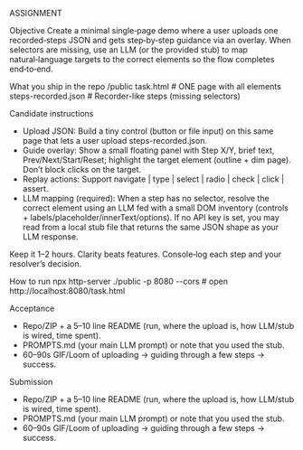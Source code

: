 ASSIGNMENT

Objective
Create a minimal single‑page demo where a user uploads one recorded‑steps JSON and gets step‑by‑step guidance via an overlay. When selectors are missing, use an LLM (or the provided stub) to map natural‑language targets to the correct elements so the flow completes end‑to‑end.

What you ship in the repo
/public
    task.html               # ONE page with all elements
    steps-recorded.json     # Recorder-like steps (missing selectors)

Candidate instructions

* Upload JSON: Build a tiny control (button or file input) on this same page that lets a user upload steps-recorded.json.
* Guide overlay: Show a small floating panel with Step X/Y, brief text, Prev/Next/Start/Reset; highlight the target element (outline + dim page). Don’t block clicks on the target.
* Replay actions: Support navigate | type | select | radio | check | click | assert.
* LLM mapping (required): When a step has no selector, resolve the correct element using an LLM fed with a small DOM inventory (controls + labels/placeholder/innerText/options). If no API key is set, you may read from a local stub file that returns the same JSON shape as your LLM response.

Keep it 1–2 hours. Clarity beats features. Console‑log each step and your resolver’s decision.

How to run
    npx http-server ./public -p 8080 --cors
    # open http://localhost:8080/task.html

Acceptance
* Repo/ZIP + a 5–10 line README (run, where the upload is, how LLM/stub is wired, time spent).
* PROMPTS.md (your main LLM prompt) or note that you used the stub.
* 60–90s GIF/Loom of uploading → guiding through a few steps → success.

Submission
* Repo/ZIP + a 5–10 line README (run, where the upload is, how LLM/stub is wired, time spent).
* PROMPTS.md (your main LLM prompt) or note that you used the stub.
* 60–90s GIF/Loom of uploading → guiding through a few steps → success.

